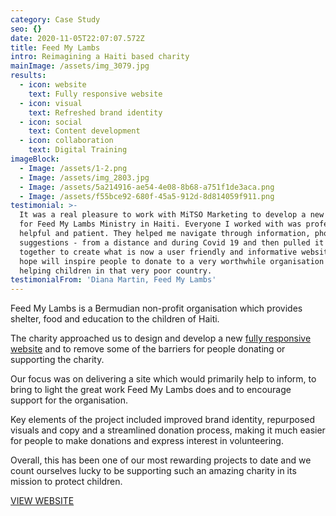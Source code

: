 ```yaml
---
category: Case Study
seo: {}
date: 2020-11-05T22:07:07.572Z
title: Feed My Lambs
intro: Reimagining a Haiti based charity
mainImage: /assets/img_3079.jpg
results:
  - icon: website
    text: Fully responsive website
  - icon: visual
    text: Refreshed brand identity
  - icon: social
    text: Content development
  - icon: collaboration
    text: Digital Training
imageBlock:
  - Image: /assets/1-2.png
  - Image: /assets/img_2803.jpg
  - Image: /assets/5a214916-ae54-4e08-8b68-a751f1de3aca.png
  - Image: /assets/f55bce92-680f-45a5-912d-8d814059f911.png
testimonial: >-
  It was a real pleasure to work with MiTSO Marketing to develop a new website
  for Feed My Lambs Ministry in Haiti. Everyone I worked with was professional,
  helpful and patient. They helped me navigate through information, photos and
  suggestions - from a distance and during Covid 19 and then pulled it all
  together to create what is now a user friendly and informative website that I
  hope will inspire people to donate to a very worthwhile organisation that is
  helping children in that very poor country.
testimonialFrom: 'Diana Martin, Feed My Lambs'
---
```

Feed My Lambs is a Bermudian non-profit organisation which provides shelter, food and education to the children of Haiti. 

The charity approached us to design and develop a new [fully responsive website](https://www.feedmylambsministry.org) and to remove some of the barriers for people donating or supporting the charity.

Our focus was on delivering a site which would primarily help to inform, to bring to light the great work Feed My Lambs does and to encourage support for the organisation.

Key elements of the project included improved brand identity, repurposed visuals and copy and a streamlined donation process, making it much easier for people to make donations and express interest in volunteering.

Overall, this has been one of our most rewarding projects to date and we count ourselves lucky to be supporting such an amazing charity in its mission to protect children.

[VIEW WEBSITE](https://www.feedmylambsministry.org)
